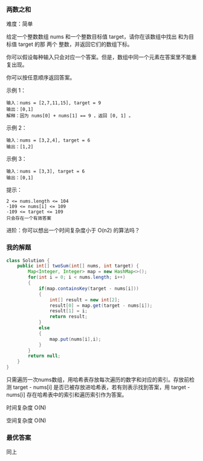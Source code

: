 ### 两数之和

难度：简单



给定一个整数数组 nums 和一个整数目标值 target，请你在该数组中找出 和为目标值 target  的那 两个 整数，并返回它们的数组下标。

你可以假设每种输入只会对应一个答案。但是，数组中同一个元素在答案里不能重复出现。

你可以按任意顺序返回答案。

 

示例 1：

``` 
输入：nums = [2,7,11,15], target = 9
输出：[0,1]
解释：因为 nums[0] + nums[1] == 9 ，返回 [0, 1] 。
```

示例 2：

```
输入：nums = [3,2,4], target = 6
输出：[1,2]
```

示例 3：

```
输入：nums = [3,3], target = 6
输出：[0,1]
```



提示：

    2 <= nums.length <= 104
    -109 <= nums[i] <= 109
    -109 <= target <= 109
    只会存在一个有效答案

进阶：你可以想出一个时间复杂度小于 O(n2) 的算法吗？





### 我的解题

```java
class Solution {
    public int[] twoSum(int[] nums, int target) {
        Map<Integer, Integer> map = new HashMap<>();
        for(int i = 0; i < nums.length; i++)
        {
            if(map.containsKey(target - nums[i]))
            {
                int[] result = new int[2];
                result[0] = map.get(target - nums[i]);
                result[1] = i;
                return result;
            }
            else
            {
                map.put(nums[i],i);
            }
        }
        return null;
    }
}
```

只需遍历一次nums数组，用哈希表存放每次遍历的数字和对应的索引。存放前检测 target - nums[i] 是否已被存放进哈希表，若有则表示找到答案，用 target - nums[i] 存在哈希表中的索引和遍历索引作为答案。



时间复杂度 O(N)

空间复杂度 O(N)





### 最优答案

同上